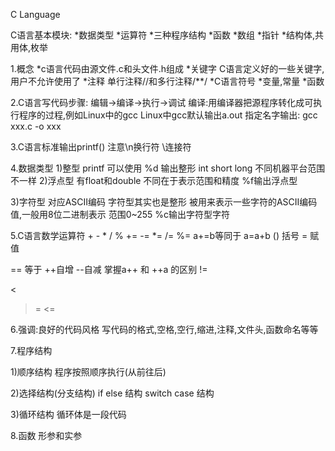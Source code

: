 C Language

C语言基本模块:
*数据类型
*运算符
*三种程序结构
*函数
*数组
*指针
*结构体,共用体,枚举


1.概念
*c语言代码由源文件.c和头文件.h组成
*关键字 C语言定义好的一些关键字,用户不允许使用了
*注释 单行注释//和多行注释/**/
*C语言符号 
*变量,常量
*函数

2.C语言写代码步骤: 编辑->编译->执行->调试
编译:用编译器把源程序转化成可执行程序的过程,例如Linux中的gcc
Linux中gcc默认输出a.out  指定名字输出: gcc xxx.c -o xxx

3.C语言标准输出printf() 注意\n换行符 \连接符 

4.数据类型
1)整型  printf 可以使用 %d 输出整形
int short long 不同机器平台范围不一样
2)浮点型 有float和double 不同在于表示范围和精度 %f输出浮点型 

3)字符型 对应ASCII编码
字符型其实也是整形 被用来表示一些字符的ASCII编码值,一般用8位二进制表示 范围0~255 %c输出字符型字符 

5.C语言数学运算符 + - * / % += -= *= /= %=  a+=b等同于 a=a+b
() 括号
=  赋值		

== 等于  ++自增 --自减         掌握a++ 和 ++a 的区别
!= 
> 
<
>=
<=

6.强调:良好的代码风格 写代码的格式,空格,空行,缩进,注释,文件头,函数命名等等

7.程序结构

1)顺序结构
程序按照顺序执行(从前往后)

2)选择结构(分支结构) 
if else 结构
switch case 结构

3)循环结构
循环体是一段代码

8.函数
形参和实参